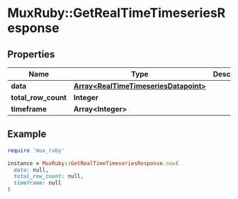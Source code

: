 # MuxRuby::GetRealTimeTimeseriesResponse

## Properties

| Name | Type | Description | Notes |
| ---- | ---- | ----------- | ----- |
| **data** | [**Array&lt;RealTimeTimeseriesDatapoint&gt;**](RealTimeTimeseriesDatapoint.md) |  | [optional] |
| **total_row_count** | **Integer** |  | [optional] |
| **timeframe** | **Array&lt;Integer&gt;** |  | [optional] |

## Example

```ruby
require 'mux_ruby'

instance = MuxRuby::GetRealTimeTimeseriesResponse.new(
  data: null,
  total_row_count: null,
  timeframe: null
)
```

